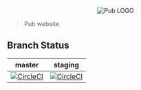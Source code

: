 <p align="center">
  <img src="https://avatars3.githubusercontent.com/u/9377219?v=4&s=300" alt="Pub LOGO" />
</p>

> Pub website

## Branch Status

master | staging 
--- | --- 
[![CircleCI](https://circleci.com/gh/pub-media/website/tree/master.svg?style=shield&circle-token=3d73d84668cccfb164c94a694d6967d5e17a2d06)](https://circleci.com/gh/pub-media/website/tree/master) | [![CircleCI](https://circleci.com/gh/pub-media/website/tree/staging.svg?style=shield&circle-token=3d73d84668cccfb164c94a694d6967d5e17a2d06)](https://circleci.com/gh/pub-media/website/tree/staging)


